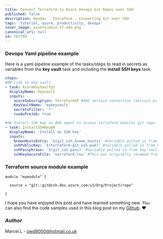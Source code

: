 ```yaml
---
title: Connect Terraform to Azure Devops Git Repos over SSH
published: false
description: DevOps - Terraform - Connecting Git over SSH
tags: 'tutorial, azure, productivity, devops'
cover_image: assets/main-tf-ado.png
canonical_url: null
id: 767794
---
```


### Devops Yaml pipeline example

Here is a yaml pipeline example of the tasks/steps to read in secrets as variables from the **key vault** task and including the **install SSH keys** task.

```yaml
steps:
### Link to key vault.
- task: AzureKeyVault@1
  displayName: Keyvault
  inputs:
    azureSubscription: TerraformSP #ADO service connection (Service principal)
    KeyVaultName: 'mykeyvault'
    secretsFilter: '*'
    runAsPreJob: true 

### Install SSH key on ADO agent to access terraform modules git repo.
- task: InstallSSHKey@0
  displayName: 'Install an SSH key'
  inputs:
    knownHostsEntry: '$(git_ssh_known_hosts)' #Variable pulled in from key vault via key vault task above.
    sshPublicKey: '$(terraform-git-ssh-pub)' #Variable pulled in from key vault via key vault task above.
    sshPassphrase: '$(git_ssh_pass)' #Variable pulled in from key vault via key vault task above.
    sshKeySecureFile: 'terraform_rsa' #This was originally renamed from id_rsa
```

### Terraform source module example

```hcl
module "mymodule" {

  source = "git::git@ssh.dev.azure.com:v3/Org/Project/repo"
  
}
```

I hope you have enjoyed this post and have learned something new. You can also find the code samples used in this blog post on my [Github](https://github.com/Pwd9000-ML/blog-devto/tree/master/posts/Devops-Terraform-Git-Ssh/code). :heart:

### _Author_

Marcel.L - pwd9000@hotmail.co.uk
